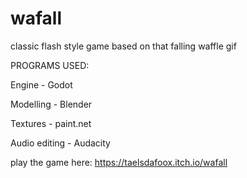 # wafall
classic flash style game based on that falling waffle gif


PROGRAMS USED:

Engine - Godot

Modelling - Blender

Textures - paint.net

Audio editing - Audacity

play the game here: https://taelsdafoox.itch.io/wafall
